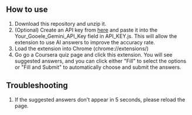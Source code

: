 ## How to use
1. Download this repository and unzip it.
2. (Optional) Create an API key from [here](https://aistudio.google.com/app/apikey) and paste it into the Your_Gooele_Gemini_API_Key field in API_KEY.js. This will allow the extension to use AI answers to improve the accuracy rate.
3. Load the extension into Chrome (chrome://extensions/)
4. Go go a Coursera quiz page and click this extension. You will see suggested answers, and you can click either "Fill" to select the options or "Fill and Submit" to automatically choose and submit the answers.

## Troubleshooting
1. If the suggested answers don't appear in 5 seconds, please reload the page.